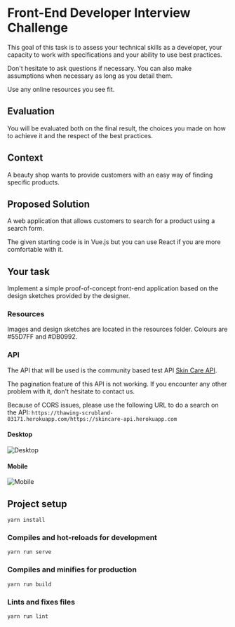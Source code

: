 # Front-End Developer Interview Challenge

This goal of this task is to assess your technical skills as a developer, your capacity to work with specifications and your ability to use best practices.

Don't hesitate to ask questions if necessary. You can also make assumptions when necessary as long as you detail them.

Use any online resources you see fit.

## Evaluation

You will be evaluated both on the final result, the choices you made on how to achieve it and the respect of the best practices.

## Context

A beauty shop wants to provide customers with an easy way of finding specific products.

## Proposed Solution

A web application that allows customers to search for a product using a search form.

The given starting code is in Vue.js but you can use React if you are more comfortable with it.

## Your task

Implement a simple proof-of-concept front-end application based on the design sketches provided by the designer.

### Resources

Images and design sketches are located in the resources folder.
Colours are #55D7FF and #DB0992.

### API

The API that will be used is the community based test API [Skin Care API](https://github.com/LauraRobertson/skincareAPI).

The pagination feature of this API is not working. If you encounter any other problem with it, don't hesitate to contact us.

Because of CORS issues, please use the following URL to do a search on the API: 
```https://thawing-scrubland-03171.herokuapp.com/https://skincare-api.herokuapp.com```

#### Desktop

![Desktop](resources/Desktop.jpg)

#### Mobile

![Mobile](resources/TabletPortrait.jpg)

## Project setup
```
yarn install
```

### Compiles and hot-reloads for development
```
yarn run serve
```

### Compiles and minifies for production
```
yarn run build
```

### Lints and fixes files
```
yarn run lint
```

